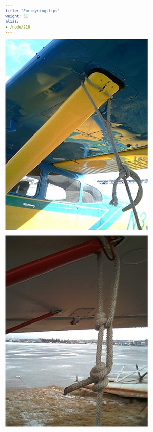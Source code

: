 ```yaml
---
title: "Fortøyningstips"
weight: 51
alias:
- /node/216
---
```


![](tau-cessna_0.jpg)

![](tau-cub_0.jpg)
